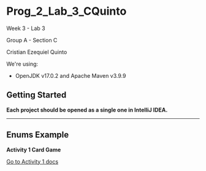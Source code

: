 # Prog_2_Lab_3_CQuinto

Week 3 - Lab 3

Group A - Section C

Cristian Ezequiel Quinto

We're using:

* OpenJDK v17.0.2 and Apache Maven v3.9.9

## Getting Started

**Each project should be opened as a single one in IntelliJ IDEA.**

---

## Enums Example

**Activity 1 Card Game**

[Go to Activity 1 docs](./act1-card-game/README.md)